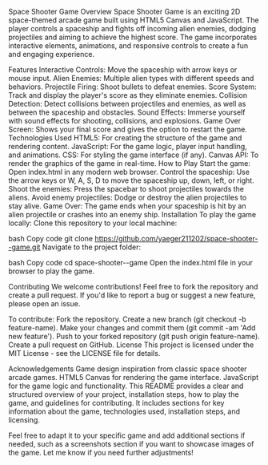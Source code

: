 Space Shooter Game
Overview
Space Shooter Game is an exciting 2D space-themed arcade game built using HTML5 Canvas and JavaScript. The player controls a spaceship and fights off incoming alien enemies, dodging projectiles and aiming to achieve the highest score. The game incorporates interactive elements, animations, and responsive controls to create a fun and engaging experience.

Features
Interactive Controls: Move the spaceship with arrow keys or mouse input.
Alien Enemies: Multiple alien types with different speeds and behaviors.
Projectile Firing: Shoot bullets to defeat enemies.
Score System: Track and display the player's score as they eliminate enemies.
Collision Detection: Detect collisions between projectiles and enemies, as well as between the spaceship and obstacles.
Sound Effects: Immerse yourself with sound effects for shooting, collisions, and explosions.
Game Over Screen: Shows your final score and gives the option to restart the game.
Technologies Used
HTML5: For creating the structure of the game and rendering content.
JavaScript: For the game logic, player input handling, and animations.
CSS: For styling the game interface (if any).
Canvas API: To render the graphics of the game in real-time.
How to Play
Start the game: Open index.html in any modern web browser.
Control the spaceship: Use the arrow keys or W, A, S, D to move the spaceship up, down, left, or right.
Shoot the enemies: Press the spacebar to shoot projectiles towards the aliens.
Avoid enemy projectiles: Dodge or destroy the alien projectiles to stay alive.
Game Over: The game ends when your spaceship is hit by an alien projectile or crashes into an enemy ship.
Installation
To play the game locally:
Clone this repository to your local machine:

bash
Copy code
git clone https://github.com/yaeger211202/space-shooter--game.git
Navigate to the project folder:

bash
Copy code
cd space-shooter--game
Open the index.html file in your browser to play the game.

Contributing
We welcome contributions! Feel free to fork the repository and create a pull request. If you'd like to report a bug or suggest a new feature, please open an issue.

To contribute:
Fork the repository.
Create a new branch (git checkout -b feature-name).
Make your changes and commit them (git commit -am 'Add new feature').
Push to your forked repository (git push origin feature-name).
Create a pull request on GitHub.
License
This project is licensed under the MIT License - see the LICENSE file for details.

Acknowledgements
Game design inspiration from classic space shooter arcade games.
HTML5 Canvas for rendering the game interface.
JavaScript for the game logic and functionality.
This README provides a clear and structured overview of your project, installation steps, how to play the game, and guidelines for contributing. It includes sections for key information about the game, technologies used, installation steps, and licensing.

Feel free to adapt it to your specific game and add additional sections if needed, such as a screenshots section if you want to showcase images of the game. Let me know if you need further adjustments!
